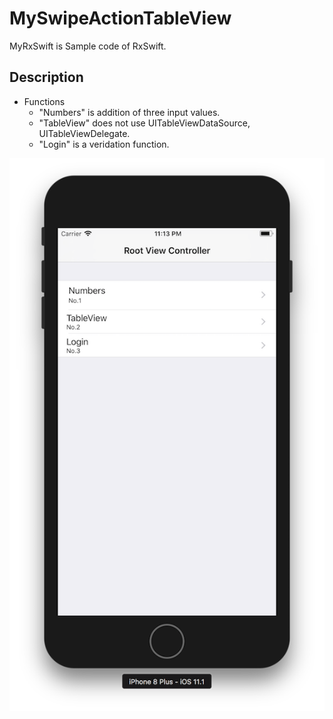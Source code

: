 # MySwipeActionTableView

MyRxSwift is Sample code of RxSwift.

## Description
- Functions
  - "Numbers" is addition of three input values.
  - "TableView" does not use UITableViewDataSource, UITableViewDelegate.
  - "Login" is a veridation function.

![MyRxSwift](./images/MyRxSwift.png)
